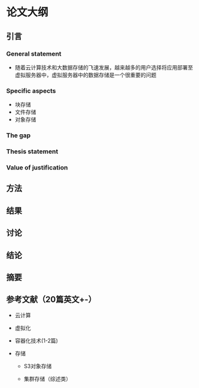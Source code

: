 # 论文大纲

## 引言

### General statement

- 随着云计算技术和大数据存储的飞速发展，越来越多的用户选择将应用部署至虚拟服务器中，虚拟服务器中的数据存储是一个很重要的问题

### Specific aspects

- 块存储
- 文件存储
- 对象存储

### The gap

### Thesis statement

### Value of justification

## 方法

## 结果

## 讨论

## 结论

## 摘要

## 参考文献（20篇英文+-）

- 云计算

- 虚拟化

- 容器化技术(1-2篇)

- 存储

  - S3对象存储

  - 集群存储（综述类）

    

